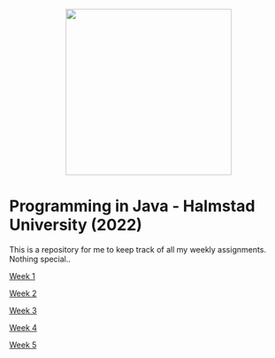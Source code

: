 <p align="center">
  <img width="300" height="300" src="https://img1.daumcdn.net/thumb/R300x0/?fname=https://k.kakaocdn.net/dn/oDiwG/btrJKtqCAMK/shfnJpaquOrqPbvEwM1mnK/img.png">
</p>

# Programming in Java - Halmstad University (2022)
This is a repository for me to keep track of all my weekly assignments. Nothing special..

[Week 1](https://github.com/KevinOW/Programmering-DT2012/tree/main/Week-1)

[Week 2](https://github.com/KevinOW/Programmering-DT2012/tree/main/Week-2)

[Week 3](https://github.com/KevinOW/Programmering-DT2012/tree/main/Week-3)

[Week 4](https://github.com/KevinOW/Programmering-DT2012/tree/main/Week-4)

[Week 5](https://github.com/KevinOW/Programmering-DT2012/tree/main/Week-5)
